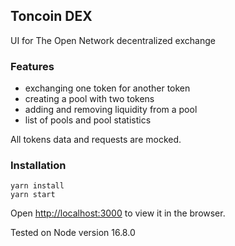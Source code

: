 ##  Toncoin DEX

UI for The Open Network decentralized exchange

### Features
* exchanging one token for another token
* creating a pool with two tokens
* adding and removing liquidity from a pool
* list of pools and pool statistics

All tokens data and requests are mocked.

### Installation
```
yarn install
yarn start
```
Open [http://localhost:3000](http://localhost:3000) to view it in the browser.

Tested on Node version 16.8.0